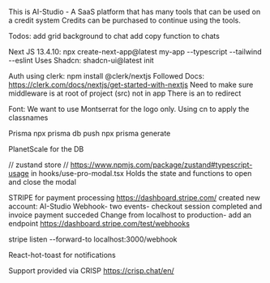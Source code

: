 This is AI-Studio - A SaaS platform that has many tools that can be used on a credit system
Credits can be purchased to continue using the tools.


Todos:
add grid background to chat
add copy function to chats


Next JS 13.4.10: npx create-next-app@latest my-app --typescript --tailwind --eslint
Uses Shadcn: shadcn-ui@latest init


Auth  using clerk: 
npm install @clerk/nextjs
Followed Docs: https://clerk.com/docs/nextjs/get-started-with-nextjs
Need to make sure middleware is at root of project (src) not in app
There is an<UserButton afterSignOutUrl="/" /> to redirect

Font:
We want to use Montserrat for the logo only.
Using cn to apply the classnames

Prisma
npx prisma db push
npx prisma generate

PlanetScale for the DB



// zustand store 
// https://www.npmjs.com/package/zustand#typescript-usage
in hooks/use-pro-modal.tsx
Holds the state and functions to open and close the modal

STRIPE for payment processing
https://dashboard.stripe.com/
created new account: AI-Studio
Webhook- two events- checkout session completed and invoice payment succeded
Change from localhost to production- add an endpoint https://dashboard.stripe.com/test/webhooks

stripe listen --forward-to localhost:3000/webhook

React-hot-toast for notifications

Support provided via CRISP
https://crisp.chat/en/
